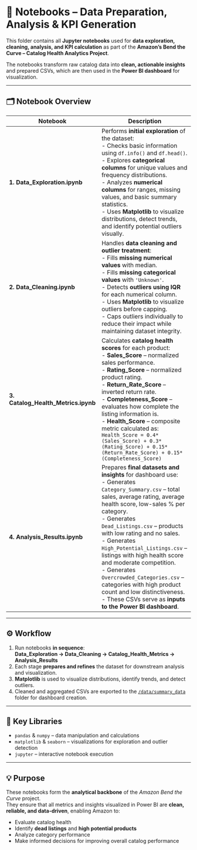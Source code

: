 # 📓 Notebooks – Data Preparation, Analysis & KPI Generation

This folder contains all **Jupyter notebooks** used for **data exploration, cleaning, analysis, and KPI calculation** as part of the **Amazon’s Bend the Curve – Catalog Health Analytics Project**.  

The notebooks transform raw catalog data into **clean, actionable insights** and prepared CSVs, which are then used in the **Power BI dashboard** for visualization.

---

## 🗂 Notebook Overview

| Notebook | Description |
|-----------|-------------|
| **1. Data_Exploration.ipynb** | Performs **initial exploration** of the dataset: <br> - Checks basic information using `df.info()` and `df.head()`. <br> - Explores **categorical columns** for unique values and frequency distributions. <br> - Analyzes **numerical columns** for ranges, missing values, and basic summary statistics. <br> - Uses **Matplotlib** to visualize distributions, detect trends, and identify potential outliers visually. |
| **2. Data_Cleaning.ipynb** | Handles **data cleaning and outlier treatment**: <br> - Fills **missing numerical values** with median. <br> - Fills **missing categorical values** with `'Unknown'`. <br> - Detects **outliers using IQR** for each numerical column. <br> - Uses **Matplotlib** to visualize outliers before capping. <br> - Caps outliers individually to reduce their impact while maintaining dataset integrity. |
| **3. Catalog_Health_Metrics.ipynb** | Calculates **catalog health scores** for each product: <br> - **Sales_Score** – normalized sales performance. <br> - **Rating_Score** – normalized product rating. <br> - **Return_Rate_Score** – inverted return rate. <br> - **Completeness_Score** – evaluates how complete the listing information is. <br> - **Health_Score** – composite metric calculated as: <br> `Health_Score = 0.4*(Sales_Score) + 0.3*(Rating_Score) + 0.15*(Return_Rate_Score) + 0.15*(Completeness_Score)` |
| **4. Analysis_Results.ipynb** | Prepares **final datasets and insights** for dashboard use: <br> - Generates `Category_Summary.csv` – total sales, average rating, average health score, low-sales % per category. <br> - Generates `Dead_Listings.csv` – products with low rating and no sales. <br> - Generates `High_Potential_Listings.csv` – listings with high health score and moderate competition. <br> - Generates `Overcrowded_Categories.csv` – categories with high product count and low distinctiveness. <br> - These CSVs serve as **inputs to the Power BI dashboard**. |

---

## ⚙️ Workflow

1. Run notebooks **in sequence**:  
   **Data_Exploration → Data_Cleaning → Catalog_Health_Metrics → Analysis_Results**
2. Each stage **prepares and refines** the dataset for downstream analysis and visualization.  
3. **Matplotlib** is used to visualize distributions, identify trends, and detect outliers.  
4. Cleaned and aggregated CSVs are exported to the [`/data/summary_data`](../data/summary_data/) folder for dashboard creation.  

---

## 🧩 Key Libraries

- `pandas` & `numpy` – data manipulation and calculations  
- `matplotlib` & `seaborn` – visualizations for exploration and outlier detection
- `jupyter` – interactive notebook execution  

---

## 💡 Purpose

These notebooks form the **analytical backbone** of the *Amazon Bend the Curve* project.  
They ensure that all metrics and insights visualized in Power BI are **clean, reliable, and data-driven**, enabling Amazon to:

- Evaluate catalog health  
- Identify **dead listings** and **high potential products**  
- Analyze category performance  
- Make informed decisions for improving overall catalog performance  
